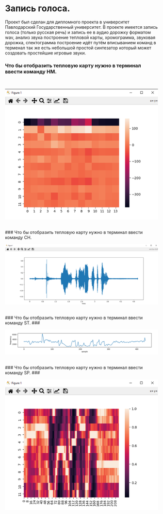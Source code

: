 # Запись голоса.
Проект был сделан для дипломного проекта в университет Павлодарский Государственный университет. В проекте имеется запись голоса (только русская речь)
и запись ее в аудио дорожку форматом wav, анализ звука построение тепловой карты, хромограмма, звуковая дорожка, спектограмма построение идёт путём вписыванием команд в терменал
так же есть небольшой простой синтезатор который может создовать простейшие игровые звуки.
<br>
### Что бы отобразить тепловую карту нужно в терминал ввести команду HM. ###
<br>
<p align="center"><img src="https://github.com/Leonid07/Python-PyAudio-Librosa-SpeechRecognition-/blob/main/%D0%91%D0%B5%D0%B7%D1%8B%D0%BC%D1%8F%D0%BD%D0%BD%D1%8B%D0%B9.png"></p>
<br>
### Что бы отобразить тепловую карту нужно в терминал ввести команду CH.
<br>
<p align="center"><img src="https://github.com/Leonid07/Python-PyAudio-Librosa-SpeechRecognition-/blob/main/%D0%B7%D0%B2%D1%83%D0%BA%D0%BE%D0%B2%D0%B0%D1%8F%D0%94%D0%BE%D1%80%D0%BE%D0%B6%D0%BA%D0%B0.png"></p>
<br>
### Что бы отобразить тепловую карту нужно в терминал ввести команду ST. ###
<br>
<p align="center"><img src="https://github.com/Leonid07/Python-PyAudio-Librosa-SpeechRecognition-/blob/main/%D1%81%D0%BF%D0%B5%D0%BA%D1%82%D0%BE%D0%B3%D1%80%D0%B0%D0%BC%D0%BC%D0%B0.png"></p>
<br>
### Что бы отобразить тепловую карту нужно в терминал ввести команду SP. ###
<br>
<p align="center"><img src="https://github.com/Leonid07/Python-PyAudio-Librosa-SpeechRecognition-/blob/main/%D1%85%D1%80%D0%BE%D0%BC%D0%BE%D0%B3%D1%80%D0%B0%D0%BC%D0%BC%D0%B0.png"></p>
